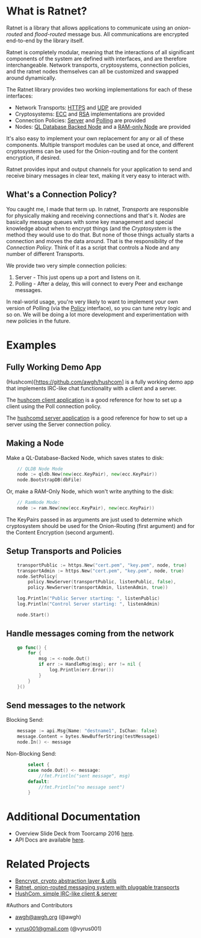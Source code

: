 # What is Ratnet?
Ratnet is a library that allows applications to communicate using an *onion-routed* and *flood-routed* message bus.  All communications are encrypted end-to-end by the library itself.

Ratnet is completely modular, meaning that the interactions of all significant components of the system are defined with interfaces, and are therefore interchangeable.  Network transports, cryptosystems, connection policies, and the ratnet nodes themselves can all be customized and swapped around dynamically.

The Ratnet library provides two working implementations for each of these interfaces:

- Network Transports:  [HTTPS](https://godoc.org/github.com/awgh/ratnet/transports/https) and [UDP](https://godoc.org/github.com/awgh/ratnet/transports/udp) are provided
- Cryptosystems: [ECC](https://godoc.org/github.com/awgh/bencrypt/ecc) and [RSA](https://godoc.org/github.com/awgh/bencrypt/ecc) implementations are provided
- Connection Policies: [Server](https://godoc.org/github.com/awgh/ratnet/policy#Server) and [Polling](https://godoc.org/github.com/awgh/ratnet/policy#Poll) are provided
- Nodes: [QL Database Backed Node](https://godoc.org/github.com/awgh/ratnet/nodes/qldb) and a [RAM-only Node](https://godoc.org/github.com/awgh/ratnet/nodes/ram) are provided

It's also easy to implement your own replacement for any or all of these components.  Multiple transport modules can be used at once, and different cryptosystems can be used for the Onion-routing and for the content encryption, if desired.

Ratnet provides input and output channels for your application to send and receive binary messages in clear text, making it very easy to interact with.

## What's a Connection Policy?

You caught me, I made that term up.  In ratnet, *Transports* are responsible for physically making and receiving connections and that's it.  *Nodes* are basically message queues with some key management and special knowledge about when to encrypt things (and the *Cryptosystem* is the method they would use to do that.  But none of those things actually starts a connection and moves the data around.  That is the responsibility of the *Connection Policy*.  Think of it as a script that controls a Node and any number of different Transports.  

We provide two very simple connection policies:

1. Server - This just opens up a port and listens on it.
2. Polling - After a delay, this will connect to every Peer and exchange messages.

In real-world usage, you're very likely to want to implement your own version of Polling (via the [Policy](https://github.com/awgh/ratnet/blob/master/api/policy.go) interface), so you can tune retry logic and so on.  We will be doing a lot more development and experimentation with new policies in the future.


# Examples

## Fully Working Demo App

(Hushcom)[https://github.com/awgh/hushcom] is a fully working demo app that implements IRC-like chat functionality with a client and a server.

The [hushcom client application](https://github.com/awgh/hushcom/blob/master/hushcom/main.go) is a good reference for how to set up a client using the Poll connection policy.

The [hushcomd server application](https://github.com/awgh/hushcom/blob/master/hushcom/main.go) is a good reference for how to set up a server using the Server connection policy.

## Making a Node

Make a QL-Database-Backed Node, which saves states to disk:
```go
	// QLDB Node Mode
	node := qldb.New(new(ecc.KeyPair), new(ecc.KeyPair))
	node.BootstrapDB(dbFile)
```

Or, make a RAM-Only Node, which won't write anything to the disk:
```go
	// RamNode Mode:
	node := ram.New(new(ecc.KeyPair), new(ecc.KeyPair))
```

The KeyPairs passed in as arguments are just used to determine which cryptosystem should be used for the Onion-Routing (first argument) and for the Content Encryption (second argument).  

## Setup Transports and Policies 

```go
	transportPublic := https.New("cert.pem", "key.pem", node, true)
	transportAdmin := https.New("cert.pem", "key.pem", node, true)
	node.SetPolicy(
		policy.NewServer(transportPublic, listenPublic, false),
		policy.NewServer(transportAdmin, listenAdmin, true))

	log.Println("Public Server starting: ", listenPublic)
	log.Println("Control Server starting: ", listenAdmin)

	node.Start()
```	

## Handle messages coming from the network

```go	
	go func() {
		for {
			msg := <-node.Out()
			if err := HandleMsg(msg); err != nil {
				log.Println(err.Error())
			}
		}
	}()
```

## Send messages to the network

Blocking Send:
```go
	message := api.Msg{Name: "destname1", IsChan: false}
	message.Content = bytes.NewBufferString(testMessage1)
	node.In() <- message
```
	
Non-Blocking Send:
```go
        select {
		case node.Out() <- message:
			//fmt.Println("sent message", msg)
		default:
			//fmt.Println("no message sent")
		}	
```

# Additional Documentation

- Overview Slide Deck from Toorcamp 2016 [here](https://github.com/awgh/ratnet/blob/master/docs/RatNet-Toorcamp16-v1.pdf).
- API Docs are available [here](https://godoc.org/github.com/awgh/ratnet/api).

# Related Projects

- [Bencrypt, crypto abstraction layer & utils](https://github.com/awgh/bencrypt)
- [Ratnet, onion-routed messaging system with pluggable transports](https://github.com/awgh/ratnet)
- [HushCom, simple IRC-like client & server](https://github.com/awgh/hushcom)

#Authors and Contributors

- awgh@awgh.org (@awgh)

- vyrus001@gmail.com (@vyrus001)
